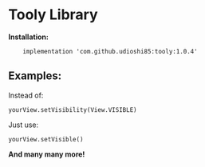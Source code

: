 # Tooly Library

  **Installation:**
  

        implementation 'com.github.udioshi85:tooly:1.0.4'


## Examples:

Instead of:

    yourView.setVisibility(View.VISIBLE)
Just use:

    yourView.setVisible()

**And many many more!**
